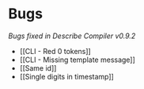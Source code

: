 # Bugs
_Bugs fixed in Describe Compiler v0.9.2_

* [[CLI - Red 0 tokens]]
* [[CLI - Missing template message]]
* [[Same id]]
* [[Single digits in timestamp]]
